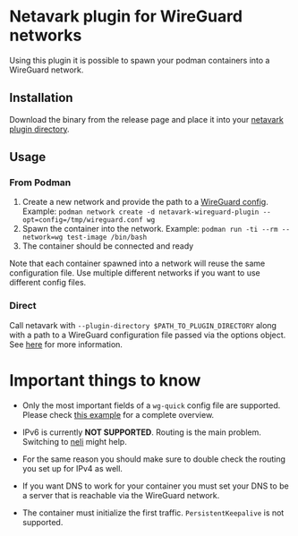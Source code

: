 # Netavark plugin for WireGuard networks

Using this plugin it is possible to spawn your podman containers into a WireGuard network.

## Installation
Download the binary from the release page and place it into your [netavark plugin directory](https://docs.podman.io/en/latest/markdown/podman-network-create.1.html#driver-d-driver).

## Usage

### From Podman
1. Create a new network and provide the path to a [WireGuard config](./test/testfiles/wireguard.conf). Example: `podman network create -d netavark-wireguard-plugin --opt=config=/tmp/wireguard.conf wg`
2. Spawn the container into the network. Example: `podman run -ti --rm --network=wg test-image /bin/bash`
3. The container should be connected and ready

Note that each container spawned into a network will reuse the same configuration file.
Use multiple different networks if you want to use different config files.

### Direct
Call netavark with `--plugin-directory $PATH_TO_PLUGIN_DIRECTORY` along with a path to a WireGuard configuration file passed via the options object. See [here](https://github.com/containers/netavark/blob/main/plugin-API.md) for more information.

# Important things to know

- Only the most important fields of a `wg-quick` config file are supported. Please check [this example](./test/testfiles/wireguard.conf) for a complete overview.
- IPv6 is currently **NOT SUPPORTED**. Routing is the main problem. Switching to [neli](https://github.com/jbaublitz/neli) might help.

- For the same reason you should make sure to double check the routing you set up for IPv4 as well.
- If you want DNS to work for your container you must set your DNS to be a server that is reachable via the WireGuard network.
- The container must initialize the first traffic. `PersistentKeepalive` is not supported.
